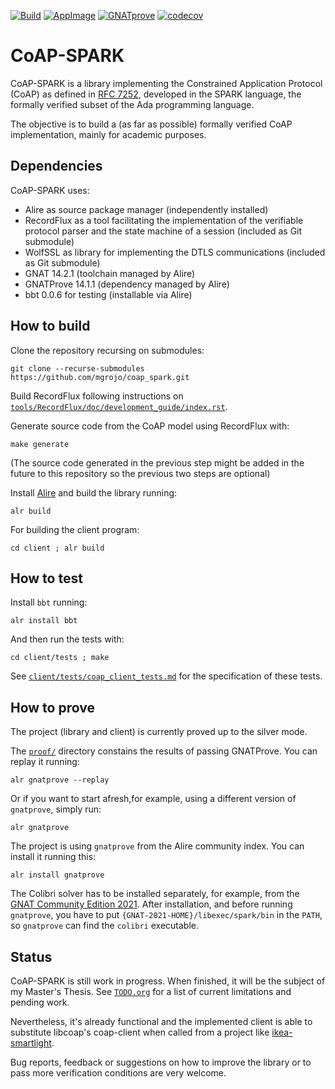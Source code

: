 [![Build](https://github.com/mgrojo/coap_spark/actions/workflows/main.yml/badge.svg)](https://github.com/mgrojo/coap_spark/actions/workflows/main.yml)
[![AppImage](https://github.com/mgrojo/coap_spark/actions/workflows/appimage.yml/badge.svg)](https://github.com/mgrojo/coap_spark/actions/workflows/appimage.yml)
[![GNATprove](https://github.com/mgrojo/coap_spark/actions/workflows/prove.yml/badge.svg)](https://github.com/mgrojo/coap_spark/actions/workflows/prove.yml)
[![codecov](https://codecov.io/gh/mgrojo/coap_spark/branch/main/graph/badge.svg?token=9PZQ67LBPF)](https://codecov.io/gh/mgrojo/coap_spark)

# CoAP-SPARK
CoAP-SPARK is a library implementing the Constrained Application Protocol (CoAP)
as defined in
[RFC 7252](https://www.rfc-editor.org/rfc/rfc7252), developed in the SPARK 
language, the formally verified subset of the Ada programming language.

The objective is to build a (as far as possible) formally verified CoAP
implementation, mainly for academic purposes.

## Dependencies
CoAP-SPARK uses:
* Alire as source package manager (independently installed)
* RecordFlux as a tool facilitating the implementation of the verifiable
  protocol parser and the state machine of a session (included as Git submodule)
* WolfSSL as library for implementing the DTLS communications
  (included as Git submodule)
* GNAT 14.2.1 (toolchain managed by Alire)
* GNATProve 14.1.1 (dependency managed by Alire)
* bbt 0.0.6 for testing (installable via Alire)

## How to build

Clone the repository recursing on submodules:
```
git clone --recurse-submodules https://github.com/mgrojo/coap_spark.git
```

Build RecordFlux following instructions on
[`tools/RecordFlux/doc/development_guide/index.rst`](tools/RecordFlux/doc/development_guide/index.rst).

Generate source code from the CoAP model using RecordFlux with:
```
make generate
```

(The source code generated in the previous step might be added in the future
to this repository so the previous two steps are optional)

Install [Alire](https://alire.ada.dev/) and build the library running:
```
alr build
```

For building the client program:
```
cd client ; alr build
```

## How to test
Install `bbt` running:
```
alr install bbt
```

And then run the tests with:
```
cd client/tests ; make
```

See [`client/tests/coap_client_tests.md`](client/tests/coap_client_tests.md)
for the specification of these tests.

## How to prove
The project (library and client) is currently proved up to the silver mode.

The [`proof/`](proof/) directory constains the results of passing GNATProve. You can replay it running:
```
alr gnatprove --replay
```

Or if you want to start afresh,for example, using a different version of
`gnatprove`, simply run:
```
alr gnatprove
```

The project is using `gnatprove` from the Alire community index. You can install it running this:
```
alr install gnatprove
```

The Colibri solver has to be installed separately, for example, from the
[GNAT Community Edition 2021](https://www.adacore.com/download). After installation,
and before running `gnatprove`, you have to put `{GNAT-2021-HOME}/libexec/spark/bin`
in the `PATH`, so `gnatprove` can find the `colibri` executable.

## Status
CoAP-SPARK is still work in progress. When finished, it will be the subject of my
Master's Thesis. See [`TODO.org`](TODO.org) for a list of current limitations and pending
work.

Nevertheless, it's already functional and the implemented client is able to
substitute libcoap's coap-client when called from a project like
[ikea-smartlight](https://github.com/slokhorst/ikea-smartlight/).

Bug reports, feedback or suggestions on how to improve the library or to pass
more verification conditions are very welcome.
